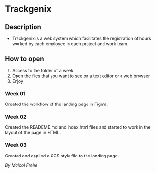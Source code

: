 # Trackgenix

## Description
- Trackgenix is a web system which facilitates the registration of hours worked by each employee in each project and work team.

## How to open
1. Access to the folder of a week
2. Open the files that you want to see on a text editor or a web browser
3. Enjoy

### Week 01 
Created the workflow of the landing page in Figma.

### Week 02
Created the READEME.md and index.html files and started to work in the layout of the page in HTML.

### Week 03
Created and applied a CCS style file to the landing page.

_By Maicol Freire_
